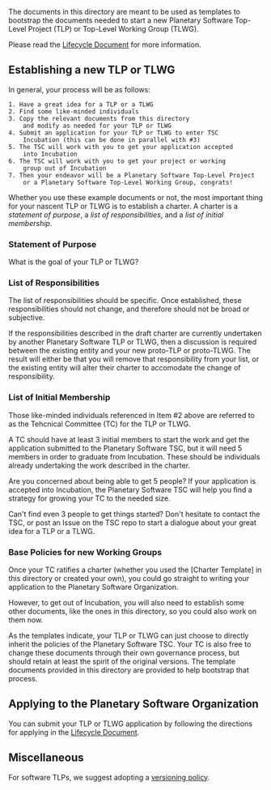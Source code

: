 The documents in this directory are meant to be used as templates
to bootstrap the documents needed to start a new Planetary Software
Top-Level Project (TLP) or Top-Level Working Group (TLWG).

Please read the [Lifecycle Document][lifecycle] for more 
information.

## Establishing a new TLP or TLWG

In general, your process will be as follows:

	1. Have a great idea for a TLP or a TLWG
	2. Find some like-minded individuals
	3. Copy the relevant documents from this directory 
		and modify as needed for your TLP or TLWG
	4. Submit an application for your TLP or TLWG to enter TSC 
		Incubation (this can be done in parallel with #3)
	5. The TSC will work with you to get your application accepted
		into Incubation
	6. The TSC will work with you to get your project or working
		group out of Incubation
	7. Then your endeavor will be a Planetary Software Top-Level Project
		or a Planetary Software Top-Level Working Group, congrats!

Whether you use these example documents or not, the most important
thing for your nascent TLP or TLWG is to establish a charter.  A
charter is a *statement of purpose*, a *list of responsibilities*,
and a *list of initial membership*.

### Statement of Purpose

What is the goal of your TLP or TLWG?


### List of Responsibilities

The list of responsibilities should be specific. Once established,
these responsibilities should not change, and therefore should not
be broad or subjective. 

If the responsibilities described in the draft charter are currently
undertaken by another Planetary Software TLP or TLWG, then a
discussion is required between the existing entity and your new
proto-TLP or proto-TLWG.  The result will either be that you will
remove that responsibility from your list, or the existing entity
will alter their charter to accomodate the change of responsibility.


### List of Initial Membership

Those like-minded individuals referenced in Item #2 above are 
referred to as the Tehcnical Committee (TC) for the TLP or TLWG.

A TC should have at least 3 initial members to start the work and
get the application submitted to the Planetary Software TSC, but
it will need 5 members in order to graduate from Incubation. These
should be individuals already undertaking the work described in the
charter.

Are you concerned about being able to get 5 people?  If your
application is accepted into Incubation, the Planetary Software TSC
will help you find a strategy for growing your TC to the needed
size.

Can't find even 3 people to get things started?  Don't hesitate to
contact the TSC, or post an Issue on the TSC repo to start a dialogue
about your great idea for a TLP or a TLWG.


### Base Policies for new Working Groups

Once your TC ratifies a charter (whether you used the [Charter
Template] in this directory or created your own), you could go
straight to writing your application to the Planetary Software
Organization.

However, to get out of Incubation, you will also need to establish
some other documents, like the ones in this directory, so you could
also work on them now.

As the templates indicate, your TLP or TLWG can just choose to
directly inherit the policies of the Planetary Software TSC.  Your
TC is also free to change these documents through their own governance
process, but should retain at least the spirit of the original
versions. The template documents provided in this directory are
provided to help bootstrap that process.


## Applying to the Planetary Software Organization

You can submit your TLP or TLWG application by following the directions
for applying in the [Lifecycle Document][lifecycle].


## Miscellaneous

For software TLPs, we suggest adopting a [versioning policy](../Versioning.md).


[lifecycle]: ../Lifecycle.md
